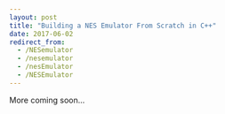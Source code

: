 ```yaml
---
layout: post
title: "Building a NES Emulator From Scratch in C++"
date: 2017-06-02
redirect_from:
  - /NESemulator
  - /nesemulator
  - /nesEmulator
  - /NESEmulator
---
```

More coming soon...
